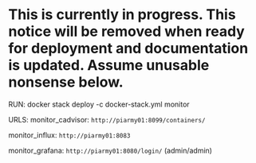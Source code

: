# This is currently in progress. This notice will be removed when ready for deployment and documentation is updated. Assume unusable nonsense below.

RUN:
docker stack deploy -c docker-stack.yml monitor

URLS:
monitor_cadvisor: `http://piarmy01:8099/containers/`

monitor_influx: `http://piarmy01:8083`

monitor_grafana: `http://piarmy01:8080/login/` (admin/admin)
